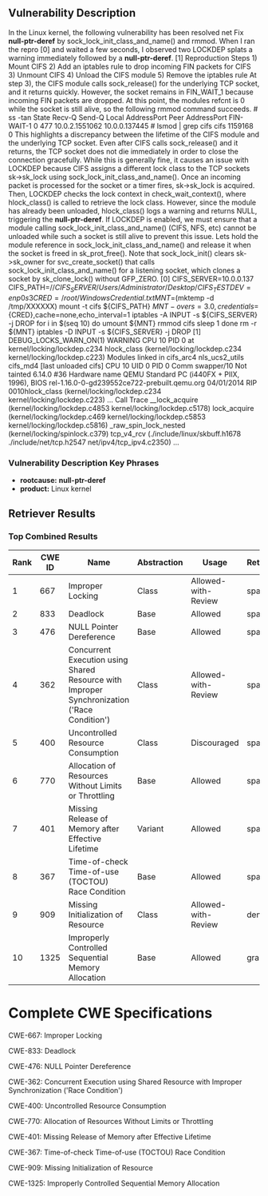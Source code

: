 ## Vulnerability Description
In the Linux kernel, the following vulnerability has been resolved net Fix **null-ptr-deref** by sock_lock_init_class_and_name() and rmmod. When I ran the repro [0] and waited a few seconds, I observed two LOCKDEP splats a warning immediately followed by a **null-ptr-deref**. [1] Reproduction Steps 1) Mount CIFS 2) Add an iptables rule to drop incoming FIN packets for CIFS 3) Unmount CIFS 4) Unload the CIFS module 5) Remove the iptables rule At step 3), the CIFS module calls sock_release() for the underlying TCP socket, and it returns quickly. However, the socket remains in FIN_WAIT_1 because incoming FIN packets are dropped. At this point, the modules refcnt is 0 while the socket is still alive, so the following rmmod command succeeds. # ss -tan State Recv-Q Send-Q Local AddressPort Peer AddressPort FIN-WAIT-1 0 477 10.0.2.1551062 10.0.0.137445 # lsmod | grep cifs cifs 1159168 0 This highlights a discrepancy between the lifetime of the CIFS module and the underlying TCP socket. Even after CIFS calls sock_release() and it returns, the TCP socket does not die immediately in order to close the connection gracefully. While this is generally fine, it causes an issue with LOCKDEP because CIFS assigns a different lock class to the TCP sockets sk->sk_lock using sock_lock_init_class_and_name(). Once an incoming packet is processed for the socket or a timer fires, sk->sk_lock is acquired. Then, LOCKDEP checks the lock context in check_wait_context(), where hlock_class() is called to retrieve the lock class. However, since the module has already been unloaded, hlock_class() logs a warning and returns NULL, triggering the **null-ptr-deref**. If LOCKDEP is enabled, we must ensure that a module calling sock_lock_init_class_and_name() (CIFS, NFS, etc) cannot be unloaded while such a socket is still alive to prevent this issue. Lets hold the module reference in sock_lock_init_class_and_name() and release it when the socket is freed in sk_prot_free(). Note that sock_lock_init() clears sk->sk_owner for svc_create_socket() that calls sock_lock_init_class_and_name() for a listening socket, which clones a socket by sk_clone_lock() without GFP_ZERO. [0] CIFS_SERVER=10.0.0.137 CIFS_PATH=//${CIFS_SERVER}/Users/Administrator/Desktop/CIFS_TEST DEV=enp0s3 CRED=/root/WindowsCredential.txt MNT=$(mktemp -d /tmp/XXXXXX) mount -t cifs ${CIFS_PATH} ${MNT} -o vers=3.0,credentials=${CRED},cache=none,echo_interval=1 iptables -A INPUT -s ${CIFS_SERVER} -j DROP for i in $(seq 10) do umount ${MNT} rmmod cifs sleep 1 done rm -r ${MNT} iptables -D INPUT -s ${CIFS_SERVER} -j DROP [1] DEBUG_LOCKS_WARN_ON(1) WARNING CPU 10 PID 0 at kernel/locking/lockdep.c234 hlock_class (kernel/locking/lockdep.c234 kernel/locking/lockdep.c223) Modules linked in cifs_arc4 nls_ucs2_utils cifs_md4 [last unloaded cifs] CPU 10 UID 0 PID 0 Comm swapper/10 Not tainted 6.14.0 #36 Hardware name QEMU Standard PC (i440FX + PIIX, 1996), BIOS rel-1.16.0-0-gd239552ce722-prebuilt.qemu.org 04/01/2014 RIP 0010hlock_class (kernel/locking/lockdep.c234 kernel/locking/lockdep.c223) ... Call Trace __lock_acquire (kernel/locking/lockdep.c4853 kernel/locking/lockdep.c5178) lock_acquire (kernel/locking/lockdep.c469 kernel/locking/lockdep.c5853 kernel/locking/lockdep.c5816) _raw_spin_lock_nested (kernel/locking/spinlock.c379) tcp_v4_rcv (./include/linux/skbuff.h1678 ./include/net/tcp.h2547 net/ipv4/tcp_ipv4.c2350) ...

### Vulnerability Description Key Phrases
- **rootcause:** **null-ptr-deref**
- **product:** Linux kernel

## Retriever Results

### Top Combined Results

| Rank | CWE ID | Name | Abstraction | Usage  | Retrievers | Individual Scores |
|------|--------|------|-------------|-------|------------|-------------------|
| 1 | 667 | Improper Locking | Class | Allowed-with-Review | sparse | 1.979 |
| 2 | 833 | Deadlock | Base | Allowed | sparse | 1.847 |
| 3 | 476 | NULL Pointer Dereference | Base | Allowed | sparse | 1.837 |
| 4 | 362 | Concurrent Execution using Shared Resource with Improper Synchronization ('Race Condition') | Class | Allowed-with-Review | sparse | 1.819 |
| 5 | 400 | Uncontrolled Resource Consumption | Class | Discouraged | sparse | 1.737 |
| 6 | 770 | Allocation of Resources Without Limits or Throttling | Base | Allowed | sparse | 1.684 |
| 7 | 401 | Missing Release of Memory after Effective Lifetime | Variant | Allowed | sparse | 1.631 |
| 8 | 367 | Time-of-check Time-of-use (TOCTOU) Race Condition | Base | Allowed | sparse | 1.627 |
| 9 | 909 | Missing Initialization of Resource | Class | Allowed-with-Review | dense | 0.568 |
| 10 | 1325 | Improperly Controlled Sequential Memory Allocation | Base | Allowed | graph | 0.003 |



# Complete CWE Specifications

CWE-667: Improper Locking

CWE-833: Deadlock

CWE-476: NULL Pointer Dereference

CWE-362: Concurrent Execution using Shared Resource with Improper Synchronization ('Race Condition')

CWE-400: Uncontrolled Resource Consumption

CWE-770: Allocation of Resources Without Limits or Throttling

CWE-401: Missing Release of Memory after Effective Lifetime

CWE-367: Time-of-check Time-of-use (TOCTOU) Race Condition

CWE-909: Missing Initialization of Resource

CWE-1325: Improperly Controlled Sequential Memory Allocation